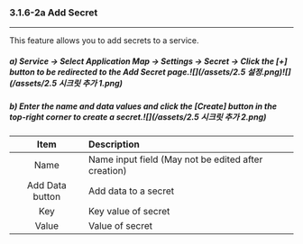 ### 3.1.6-2a Add Secret

---

This feature allows you to add secrets to a service.

##### a\) Service → Select Application Map → Settings → Secret → Click the [+] button to be redirected to the Add Secret page.![](/assets/2.5 설정.png)![](/assets/2.5 시크릿 추가 1.png)

##### b\) Enter the name and data values and click the [Create] button in the top-right corner to create a secret.![](/assets/2.5 시크릿 추가 2.png)

| **Item** | **Description** |
| :---: | :--- |
| Name | Name input field \(May not be edited after creation\) |
| Add Data button | Add data to a secret |
| Key | Key value of secret |
| Value | Value of secret |



